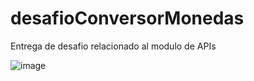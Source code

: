 # desafioConversorMonedas
Entrega de desafio relacionado al modulo de APIs


![image](https://user-images.githubusercontent.com/31677756/182009547-0eb39d8b-00bf-454a-9e8e-d6cc43855522.png)
